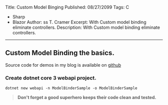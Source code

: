 Title: Custom Model Binging
Published: 08/27/2099
Tags: C
  - Sharp 
  - Blazor
Author: ss T. Cramer
Excerpt: With Custom model binding eliminate controllers.
Description: With Custom model binding eliminate controllers.
---

## Custom Model Binding the basics.

Source code for demos in my blog is available on [github]()

### Create dotnet core 3 webapi project.

```
dotnet new webapi -n ModelBinderSample -o ModelBinderSample
```



>**Don't forget a good superhero keeps their code clean and tested.**
